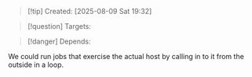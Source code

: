 
>[!tip] Created: [2025-08-09 Sat 19:32]

>[!question] Targets: 

>[!danger] Depends: 

We could run jobs that exercise the actual host by calling in to it from the outside in a loop.